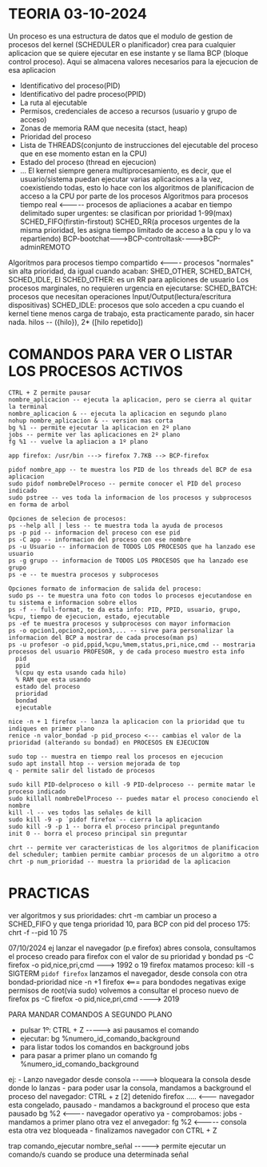 # TEORIA 03-10-2024
Un proceso es una estructura de datos que el modulo de gestion de procesos del kernel (SCHEDULER o planificador) crea para cualquier aplicacion que se quiere ejecutar en ese instante
y se llama BCP (bloque control proceso). Aqui se almacena valores necesarios para la ejecucion de esa aplicacion
  - Identificativo del proceso(PID)
  - Identificativo del padre proceso(PPID)
  - La ruta al ejecutable
  - Permisos, credenciales de acceso a recursos (usuario y grupo de acceso)
  - Zonas de memoria RAM que necesita (stact, heap)
  - Prioridad del proceso
  - Lista de THREADS(conjunto de instrucciones del ejecutable del proceso que en ese momento estan en la CPU)
  - Estado del proceso (thread en ejecucion)
  - ...
El kernel siempre genera multiprocesamiento, es decir, que el usuario/sistema puedan ejecutar varias aplicaciones a la vez,
coexistiendo todas, esto lo hace con los algoritmos de planificacion de acceso a la CPU por parte de los procesos
Algoritmos para procesos tiempo real <----- procesos de apliaciones a acabar en tiempo delimitado super urgentes: se clasifican por prioridad 1-99(max)
SCHED_FIFO(firstin-firstout)
SCHED_RR(a procesos urgentes de la misma prioridad, les asigna tiempo limitado de acceso a la cpu y lo va repartiendo)
BCP-bootchat--->BCP-controltask---->BCP-adminREMOTO

Algoritmos para procesos tiempo compartido <---- procesos "normales" sin alta prioridad, da igual cuando acaban: SHED_OTHER, SCHED_BATCH, SCHED_IDLE,
El SCHED_OTHER: es un RR para apliciones de usuario
Los procesos marginales, no requieren urgencia en ejecutarse:
  SCHED_BATCH: procesos que necesitan operaciones Input/Output(lectura/escritura dispositivas)
  SCHED_IDLE: procesos que solo acceden a cpu cuando el kernel tiene menos carga de trabajo, esta practicamente parado, sin hacer nada.
 hilos -- ({hilo}), 2* ([hilo repetido])
 
# COMANDOS PARA VER O LISTAR LOS PROCESOS ACTIVOS
    CTRL + Z permite pausar 
    nombre_aplicacion -- ejecuta la aplicacion, pero se cierra al quitar la terminal
    nombre_aplicacion & -- ejecuta la aplicacion en segundo plano
    nohup nombre_aplicacion & -- version mas corta
    bg %1 -- permite ejecutar la aplicacion en 2º plano
    jobs -- permite ver las aplicaciones en 2º plano
    fg %1 -- vuelve la apliacion a 1º plano
  
    app firefox: /usr/bin ---> firefox 7.7KB --> BCP-firefox
  
    pidof nombre_app -- te muestra los PID de los threads del BCP de esa aplicacion
    sudo pidof nombreDelProceso -- permite conocer el PID del proceso indicado 
    sudo pstree -- ves toda la informacion de los procesos y subprocesos en forma de arbol

    Opciones de selecion de procesos:
    ps --help all | less -- te muestra toda la ayuda de procesos
    ps -p pid -- informacion del proceso con ese pid
    ps -C app -- informacion del proceso con ese nombre
    ps -u Usuario -- informacion de TODOS LOS PROCESOS que ha lanzado ese usuario
    ps -g grupo -- informacion de TODOS LOS PROCESOS que ha lanzado ese grupo
    ps -e -- te muestra procesos y subprocesos
    
    Opciones formato de informacion de salida del proceso:
    sudo ps -- te muestra una foto con todos lo procesos ejecutandose en tu sistema e informacion sobre ellos
    ps -f -- full-format, te da esta info: PID, PPID, usuario, grupo, %cpu, tiempo de ejecucion, estado, ejecutable
    ps -ef te muestra procesos y subprocesos con mayor informacion
    ps -o opcion1,opcion2,opcion3,... -- sirve para personalizar la informacion del BCP a mostrar de cada proceso(man ps)
    ps -u profesor -o pid,ppid,%cpu,%mem,status,pri,nice,cmd -- mostraria procesos del usuario PROFESOR, y de cada proceso muestro esta info
      pid
      ppid
      %(cpu qy esta usando cada hilo)
      % RAM que esta usando
      estado del proceso
      prioridad
      bondad
      ejecutable

    nice -n + 1 firefox -- lanza la aplicacion con la prioridad que tu indiques en primer plano
    renice -n valor_bondad -p pid_proceso <--- cambias el valor de la prioridad (alterando su bondad) en PROCESOS EN EJECUCION
      
    sudo top -- muestra en tiempo real los procesos en ejecucion
    sudo apt install htop -- version mejorada de top
    q - permite salir del listado de procesos 
   
    sudo kill PID-delproceso o kill -9 PID-delproceso -- permite matar le proceso indicado
    sudo killall nombreDelProceso -- puedes matar el proceso conociendo el nombre
    kill -l -- ves todos las señales de kill
    sudo kill -9 -p `pidof firefox`-- cierra la aplicacion
    sudo kill -9 -p 1 -- borra el proceso principal preguntando
    init 0 -- borra el proceso principal sin preguntar
    
    chrt -- permite ver caracteristicas de los algoritmos de planificacion del scheduler; tambien permite cambiar procesos de un algoritmo a otro
    chrt -p num_prioridad -- muestra la prioridad de la aplicacion
    
# PRACTICAS
ver algoritmos y sus prioridades: chrt -m
cambiar un proceso a SCHED_FIFO y que tenga prioridad 10, para BCP con pid del proceso 175: chrt -f --pid 10 75

07/10/2024
ej lanzar el navegador (p.e firefox)
abres consola, consultamos el proceso creado para firefox con el valor de su prioridad y bondad
ps -C firefox -o pid,nice,pri,cmd ---> 1992 o 19 firefox
matamos proceso:
kill -s SIGTERM `pidof firefox`
lanzamos el navegador, desde consola con otra bondad-prioridad
nice -n +1 firefox <=== para bondodes negativas exige permisos de root(via sudo)
volvemos a consultar el proceso nuevo de firefox
ps -C firefox -o pid,nice,pri,cmd ----> 2019

PARA MANDAR COMANDOS A SEGUNDO PLANO
  - pulsar 1º: CTRL + Z -----> asi pausamos el comando
  - ejecutar: bg %numero_id_comando_background
  - para listar todos los comandos en background jobs
  - para pasar a primer plano un comando fg %numero_id_comando_background

ej:
    - Lanzo navegador desde consola -----> bloqueara la consola desde donde lo lanzas
    - para poder usar la consola, mandamos a background el proceso del navegador: CTRL + z
        [2] detenido   firefox ..... <--- navegador esta congelado, pausado
    - mandamos a background el proceso que esta pausado  bg %2 <---- navegador operativo ya
    - comprobamos: jobs
    - mandamos a primer plano otra vez el anvegador: fg %2 <----- consola esta otra vez bloqueada
    - finalizamos navegador con CTRL + Z

trap comando_ejecutar nombre_señal -----> permite ejecutar un comando/s cuando se produce una determinada señal
